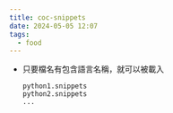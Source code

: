```yaml
---
title: coc-snippets
date: 2024-05-05 12:07
tags:
  - food
---
```


- 只要檔名有包含語言名稱，就可以被載入

    ```
    python1.snippets
    python2.snippets
    ...
    ```

    
